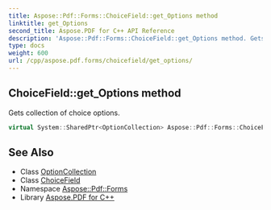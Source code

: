 ```yaml
---
title: Aspose::Pdf::Forms::ChoiceField::get_Options method
linktitle: get_Options
second_title: Aspose.PDF for C++ API Reference
description: 'Aspose::Pdf::Forms::ChoiceField::get_Options method. Gets collection of choice options in C++.'
type: docs
weight: 600
url: /cpp/aspose.pdf.forms/choicefield/get_options/
---
```

## ChoiceField::get_Options method


Gets collection of choice options.

```cpp
virtual System::SharedPtr<OptionCollection> Aspose::Pdf::Forms::ChoiceField::get_Options()
```

## See Also

* Class [OptionCollection](../../optioncollection/)
* Class [ChoiceField](../)
* Namespace [Aspose::Pdf::Forms](../../)
* Library [Aspose.PDF for C++](../../../)
